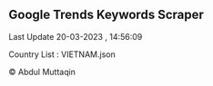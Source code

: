 

## Google Trends Keywords Scraper 
 
Last Update 20-03-2023 , 14:56:09

Country List :
VIETNAM.json



© Abdul Muttaqin 
